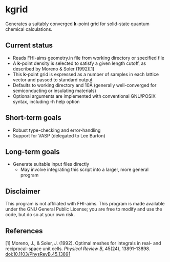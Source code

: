 kgrid
=====

Generates a suitably converged **k**-point grid for solid-state
quantum chemical calculations.

Current status
--------------

* Reads FHI-aims geometry.in file from working directory or specified file
* A **k**-point density is selected to satisfy a given length cutoff, as
  described by Moreno & Soler (1992)[1]
* This **k**-point grid is expressed as a number of samples in each
  lattice vector and passed to standard output
* Defaults to working directory and 10Å (generally well-converged for
  semiconducting or insulating materials)
* Optional arguments are implemented with conventional GNU/POSIX
  syntax, including -h help option

Short-term goals
----------------

* Robust type-checking and error-handling
* Support for VASP (delegated to Lee Burton)

Long-term goals
---------------

* Generate suitable input files directly
    * May involve integrating this script into a larger, more general program

Disclaimer
----------

This program is not affiliated with FHI-aims. This program is made available under the GNU General Public License; you are free to modify and use the code, but do so at your own risk.

References
----------

[1] Moreno, J., & Soler, J. (1992). Optimal meshes for integrals in real- and reciprocal-space unit cells. *Physical Review B*, 45(24), 13891–13898. [doi:10.1103/PhysRevB.45.13891](http://dx.doi.org/10.1103/PhysRevB.45.13891)
